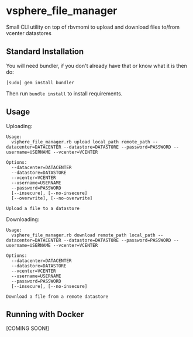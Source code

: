 # vsphere_file_manager
Small CLI utility on top of rbvmomi to upload and download files to/from vcenter datastores

## Standard Installation

You will need bundler, if you don't already have that or know what it is then do:

`[sudo] gem install bundler`

Then run `bundle install` to install requirements.

## Usage

Uploading:

```
Usage:
  vsphere_file_manager.rb upload local_path remote_path --datacenter=DATACENTER --datastore=DATASTORE --password=PASSWORD --username=USERNAME --vcenter=VCENTER

Options:
  --datacenter=DATACENTER
  --datastore=DATASTORE
  --vcenter=VCENTER
  --username=USERNAME
  --password=PASSWORD
  [--insecure], [--no-insecure]
  [--overwrite], [--no-overwrite]

Upload a file to a datastore
```

Downloading:

```
Usage:
  vsphere_file_manager.rb download remote_path local_path --datacenter=DATACENTER --datastore=DATASTORE --password=PASSWORD --username=USERNAME --vcenter=VCENTER

Options:
  --datacenter=DATACENTER
  --datastore=DATASTORE
  --vcenter=VCENTER
  --username=USERNAME
  --password=PASSWORD
  [--insecure], [--no-insecure]

Download a file from a remote datastore
```

## Running with Docker

[COMING SOON!]
